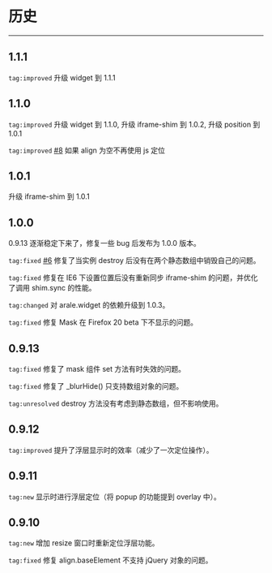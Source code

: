 # 历史

---

## 1.1.1

`tag:improved` 升级 widget 到 1.1.1

## 1.1.0

`tag:improved` 升级 widget 到 1.1.0, 升级 iframe-shim 到 1.0.2, 升级 position 到 1.0.1

`tag:improved` [#8](https://github.com/aralejs/overlay/pull/8) 如果 align 为空不再使用 js 定位

## 1.0.1

升级 iframe-shim 到 1.0.1

## 1.0.0

0.9.13 逐渐稳定下来了，修复一些 bug 后发布为 1.0.0 版本。

`tag:fixed` [#6](https://github.com/aralejs/overlay/issues/6) 修复了当实例 destroy 后没有在两个静态数组中销毁自己的问题。

`tag:fixed` 修复在 IE6 下设置位置后没有重新同步 iframe-shim 的问题，并优化了调用 shim.sync 的性能。

`tag:changed` 对 arale.widget 的依赖升级到 1.0.3。

`tag:fixed` 修复 Mask 在 Firefox 20 beta 下不显示的问题。


## 0.9.13

`tag:fixed` 修复了 mask 组件 set 方法有时失效的问题。

`tag:fixed` 修复了 _blurHide() 只支持数组对象的问题。

`tag:unresolved` destroy 方法没有考虑到静态数组，但不影响使用。

## 0.9.12

`tag:improved` 提升了浮层显示时的效率（减少了一次定位操作）。

## 0.9.11

`tag:new` 显示时进行浮层定位（将 popup 的功能提到 overlay 中）。

## 0.9.10

`tag:new` 增加 resize 窗口时重新定位浮层功能。

`tag:fixed` 修复 align.baseElement 不支持 jQuery 对象的问题。

